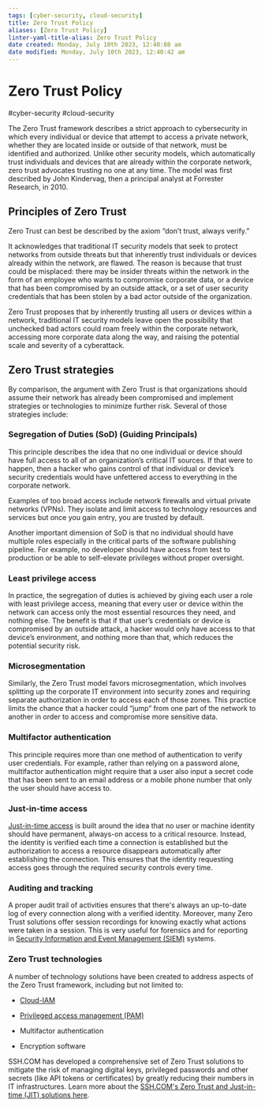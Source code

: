 ```yaml
---
tags: [cyber-security, cloud-security]
title: Zero Trust Policy
aliases: [Zero Trust Policy]
linter-yaml-title-alias: Zero Trust Policy
date created: Monday, July 10th 2023, 12:40:08 am
date modified: Monday, July 10th 2023, 12:40:42 am
---
```

# Zero Trust Policy
#cyber-security #cloud-security 

The Zero Trust framework describes a strict approach to cybersecurity in which every individual or device that attempt to access a private network, whether they are located inside or outside of that network, must be identified and authorized. Unlike other security models, which automatically trust individuals and devices that are already within the corporate network, zero trust advocates trusting no one at any time. The model was first described by John Kindervag, then a principal analyst at Forrester Research, in 2010.

## Principles of Zero Trust

Zero Trust can best be described by the axiom “don’t trust, always verify.”

It acknowledges that traditional IT security models that seek to protect networks from outside threats but that inherently trust individuals or devices already within the network, are flawed. The reason is because that trust could be misplaced: there may be insider threats within the network in the form of an employee who wants to compromise corporate data, or a device that has been compromised by an outside attack, or a set of user security credentials that has been stolen by a bad actor outside of the organization.

Zero Trust proposes that by inherently trusting all users or devices within a network, traditional IT security models leave open the possibility that unchecked bad actors could roam freely within the corporate network, accessing more corporate data along the way, and raising the potential scale and severity of a cyberattack.

## Zero Trust strategies

By comparison, the argument with Zero Trust is that organizations should assume their network has already been compromised and implement strategies or technologies to minimize further risk. Several of those strategies include:

### Segregation of Duties (SoD) (Guiding Principals)

This principle describes the idea that no one individual or device should have full access to all of an organization’s critical IT sources. If that were to happen, then a hacker who gains control of that individual or device’s security credentials would have unfettered access to everything in the corporate network.

Examples of too broad access include network firewalls and virtual private networks (VPNs). They isolate and limit access to technology resources and services but once you gain entry, you are trusted by default. 

Another important dimension of SoD is that no individual should have multiple roles especially in the critical parts of the software publishing pipeline. For example, no developer should have access from test to production or be able to self-elevate privileges without proper oversight.

### Least privilege access

In practice, the segregation of duties is achieved by giving each user a role with least privilege access, meaning that every user or device within the network can access only the most essential resources they need, and nothing else. The benefit is that if that user’s credentials or device is compromised by an outside attack, a hacker would only have access to that device’s environment, and nothing more than that, which reduces the potential security risk.

### Microsegmentation

Similarly, the Zero Trust model favors microsegmentation, which involves splitting up the corporate IT environment into security zones and requiring separate authorization in order to access each of those zones. This practice limits the chance that a hacker could “jump” from one part of the network to another in order to access and compromise more sensitive data.

### Multifactor authentication

This principle requires more than one method of authentication to verify user credentials. For example, rather than relying on a password alone, multifactor authentication might require that a user also input a secret code that has been sent to an email address or a mobile phone number that only the user should have access to.

### Just-in-time access

[Just-in-time access](https://www.ssh.com/academy/iam/just-in-time) is built around the idea that no user or machine identity should have permanent, always-on access to a critical resource. Instead, the identity is verified each time a connection is established but the authorization to access a resource disappears automatically after establishing the connection. This ensures that the identity requesting access goes through the required security controls every time.

### Auditing and tracking

A proper audit trail of activities ensures that there's always an up-to-date log of every connection along with a verified identity. Moreover, many Zero Trust solutions offer session recordings for knowing exactly what actions were taken in a session. This is very useful for forensics and for reporting in [Security Information and Event Management (SIEM)](https://www.ssh.com/academy/ssh/security-orchestration/siem) systems.

### Zero Trust technologies

A number of technology solutions have been created to address aspects of the Zero Trust framework, including but not limited to:

-   [Cloud-IAM](Cyber%20Security/Cloud%20Security/Cloud-IAM.md)
    
-   [Privileged access management (PAM)](https://www.ssh.com/iam/pam)
    
-   Multifactor authentication
    
-   Encryption software
    

SSH.COM has developed a comprehensive set of Zero Trust solutions to mitigate the risk of managing digital keys, privileged passwords and other secrets (like API tokens or certificates) by greatly reducing their numbers in IT infrastructures. Learn more about the [SSH.COM's Zero Trust and Just-in-time (JIT) solutions here](https://www.ssh.com/ssh-zero-trust-access-key-and-secrets-management).